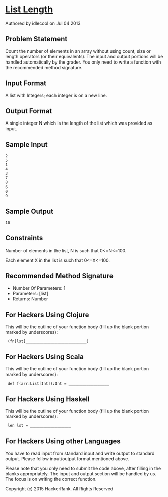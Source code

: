 # [List Length]
Authored by idlecool on Jul 04 2013

## Problem Statement

Count the number of elements in an array without using count, size or length operators (or their equivalents). The input and output portions will be handled automatically by the grader. You only need to write a function with the recommended method signature.

## Input Format

A list with Integers; each integer is on a new line.

## Output Format

A single integer N which is the length of the list which was provided as input.

## Sample Input

```
2
5
1
4
3
7
8
6
0
9
```

## Sample Output

```
10
```

## Constraints

Number of elements in the list, N is such that 0&lt;=N&lt;=100.

Each element X in the list is such that 0&lt;=X&lt;=100.

## Recommended Method Signature

* Number Of Parameters: 1
* Parameters: [list]
* Returns: Number

## For Hackers Using Clojure

This will be the outline of your function body (fill up the blank portion marked by underscores):

```
 (fn[lst]___________________________)
```

## For Hackers Using Scala

This will be the outline of your function body (fill up the blank portion marked by underscores):

```
 def f(arr:List[Int]):Int = __________________
```

## For Hackers Using Haskell

This will be the outline of your function body (fill up the blank portion marked by underscores):

```
 len lst = __________________
```

## For Hackers Using other Languages

You have to read input from standard input and write output to standard output. Please follow input/output format mentioned above.

Please note that you only need to submit the code above, after filling in the blanks appropriately. The input and output section will be handled by us. The focus is on writing the correct function.

Copyright (c) 2015 HackerRank.
All Rights Reserved

[List Length]:https://www.hackerrank.com/challenges/fp-list-length
